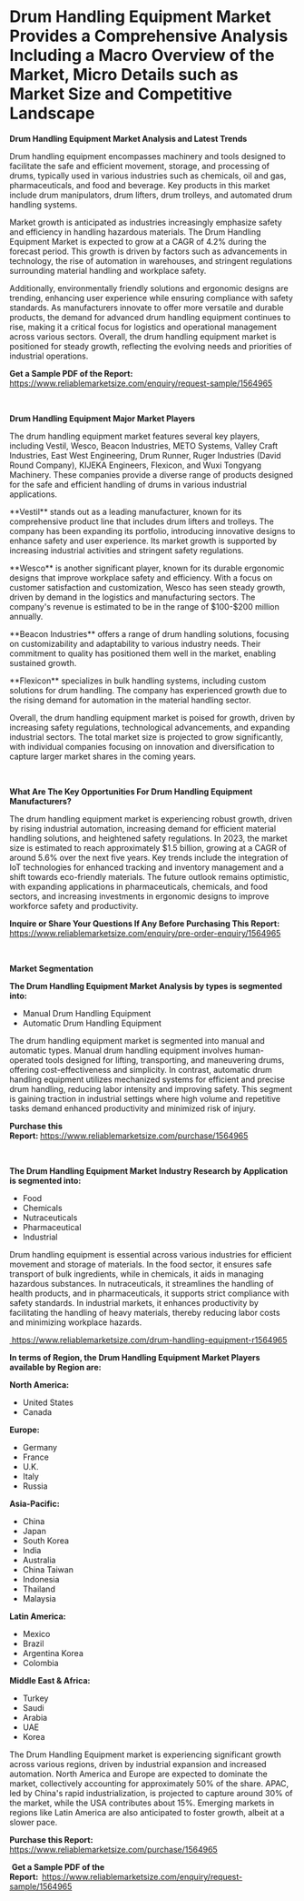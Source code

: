 <p><h1>Drum Handling Equipment Market Provides a Comprehensive Analysis Including a Macro Overview of the Market, Micro Details such as Market Size and Competitive Landscape</h1></p><p><strong>Drum Handling Equipment Market Analysis and Latest Trends</strong></p>
<p><p>Drum handling equipment encompasses machinery and tools designed to facilitate the safe and efficient movement, storage, and processing of drums, typically used in various industries such as chemicals, oil and gas, pharmaceuticals, and food and beverage. Key products in this market include drum manipulators, drum lifters, drum trolleys, and automated drum handling systems. </p><p>Market growth is anticipated as industries increasingly emphasize safety and efficiency in handling hazardous materials. The Drum Handling Equipment Market is expected to grow at a CAGR of 4.2% during the forecast period. This growth is driven by factors such as advancements in technology, the rise of automation in warehouses, and stringent regulations surrounding material handling and workplace safety. </p><p>Additionally, environmentally friendly solutions and ergonomic designs are trending, enhancing user experience while ensuring compliance with safety standards. As manufacturers innovate to offer more versatile and durable products, the demand for advanced drum handling equipment continues to rise, making it a critical focus for logistics and operational management across various sectors. Overall, the drum handling equipment market is positioned for steady growth, reflecting the evolving needs and priorities of industrial operations.</p></p>
<p><strong>Get a Sample PDF of the Report:&nbsp;</strong> <a href="https://www.reliablemarketsize.com/enquiry/request-sample/1564965?utm_campaign=3042&utm_medium=2&utm_source=Github&utm_content=ia&utm_term=16042025&utm_id=drum-handling-equipment">https://www.reliablemarketsize.com/enquiry/request-sample/1564965</a></p>
<p>&nbsp;</p>
<p><strong>Drum Handling Equipment Major Market Players</strong></p>
<p><p>The drum handling equipment market features several key players, including Vestil, Wesco, Beacon Industries, METO Systems, Valley Craft Industries, East West Engineering, Drum Runner, Ruger Industries (David Round Company), KIJEKA Engineers, Flexicon, and Wuxi Tongyang Machinery. These companies provide a diverse range of products designed for the safe and efficient handling of drums in various industrial applications.</p><p>**Vestil** stands out as a leading manufacturer, known for its comprehensive product line that includes drum lifters and trolleys. The company has been expanding its portfolio, introducing innovative designs to enhance safety and user experience. Its market growth is supported by increasing industrial activities and stringent safety regulations.</p><p>**Wesco** is another significant player, known for its durable ergonomic designs that improve workplace safety and efficiency. With a focus on customer satisfaction and customization, Wesco has seen steady growth, driven by demand in the logistics and manufacturing sectors. The company's revenue is estimated to be in the range of $100-$200 million annually.</p><p>**Beacon Industries** offers a range of drum handling solutions, focusing on customizability and adaptability to various industry needs. Their commitment to quality has positioned them well in the market, enabling sustained growth.</p><p>**Flexicon** specializes in bulk handling systems, including custom solutions for drum handling. The company has experienced growth due to the rising demand for automation in the material handling sector.</p><p>Overall, the drum handling equipment market is poised for growth, driven by increasing safety regulations, technological advancements, and expanding industrial sectors. The total market size is projected to grow significantly, with individual companies focusing on innovation and diversification to capture larger market shares in the coming years.</p></p>
<p>&nbsp;</p>
<p><strong>What Are The Key Opportunities For Drum Handling Equipment Manufacturers?</strong></p>
<p><p>The drum handling equipment market is experiencing robust growth, driven by rising industrial automation, increasing demand for efficient material handling solutions, and heightened safety regulations. In 2023, the market size is estimated to reach approximately $1.5 billion, growing at a CAGR of around 5.6% over the next five years. Key trends include the integration of IoT technologies for enhanced tracking and inventory management and a shift towards eco-friendly materials. The future outlook remains optimistic, with expanding applications in pharmaceuticals, chemicals, and food sectors, and increasing investments in ergonomic designs to improve workforce safety and productivity.</p></p>
<p><strong>Inquire or Share Your Questions If Any Before Purchasing This Report:</strong> <a href="https://www.reliablemarketsize.com/enquiry/pre-order-enquiry/1564965?utm_campaign=3042&utm_medium=2&utm_source=Github&utm_content=ia&utm_term=16042025&utm_id=drum-handling-equipment">https://www.reliablemarketsize.com/enquiry/pre-order-enquiry/1564965</a></p>
<p>&nbsp;</p>
<p><strong>Market Segmentation</strong></p>
<p><strong>The Drum Handling Equipment Market Analysis by types is segmented into:</strong></p>
<p><ul><li>Manual Drum Handling Equipment</li><li>Automatic Drum Handling Equipment</li></ul></p>
<p><p>The drum handling equipment market is segmented into manual and automatic types. Manual drum handling equipment involves human-operated tools designed for lifting, transporting, and maneuvering drums, offering cost-effectiveness and simplicity. In contrast, automatic drum handling equipment utilizes mechanized systems for efficient and precise drum handling, reducing labor intensity and improving safety. This segment is gaining traction in industrial settings where high volume and repetitive tasks demand enhanced productivity and minimized risk of injury.</p></p>
<p><strong>Purchase this Report:&nbsp;</strong><a href="https://www.reliablemarketsize.com/purchase/1564965?utm_campaign=3042&utm_medium=2&utm_source=Github&utm_content=ia&utm_term=16042025&utm_id=drum-handling-equipment">https://www.reliablemarketsize.com/purchase/1564965</a></p>
<p>&nbsp;</p>
<p><strong>The Drum Handling Equipment Market Industry Research by Application is segmented into:</strong></p>
<p><ul><li>Food</li><li>Chemicals</li><li>Nutraceuticals</li><li>Pharmaceutical</li><li>Industrial</li></ul></p>
<p><p>Drum handling equipment is essential across various industries for efficient movement and storage of materials. In the food sector, it ensures safe transport of bulk ingredients, while in chemicals, it aids in managing hazardous substances. In nutraceuticals, it streamlines the handling of health products, and in pharmaceuticals, it supports strict compliance with safety standards. In industrial markets, it enhances productivity by facilitating the handling of heavy materials, thereby reducing labor costs and minimizing workplace hazards.</p></p>
<p><a href="https://www.reliablemarketsize.com/drum-handling-equipment-r1564965?utm_campaign=3042&utm_medium=2&utm_source=Github&utm_content=ia&utm_term=16042025&utm_id=drum-handling-equipment">&nbsp;https://www.reliablemarketsize.com/drum-handling-equipment-r1564965</a></p>
<p><strong>In terms of Region, the Drum Handling Equipment Market Players available by Region are:</strong></p>
<p>
    <p> <strong> North America: </strong>
        <ul>
            <li>United States</li>
            <li>Canada</li>
        </ul>
        </p> 
    <p> <strong> Europe: </strong>
        <ul>
            <li>Germany</li>
            <li>France</li>
            <li>U.K.</li>
            <li>Italy</li>
            <li>Russia</li>
        </ul>
        </p> 
    <p> <strong> Asia-Pacific: </strong>
        <ul>
            <li>China</li>
            <li>Japan</li>
            <li>South Korea</li>
            <li>India</li>
            <li>Australia</li>
            <li>China Taiwan</li>
            <li>Indonesia</li>
            <li>Thailand</li>
            <li>Malaysia</li>
        </ul>
        </p> 
    <p> <strong> Latin America: </strong>
        <ul>
            <li>Mexico</li>
            <li>Brazil</li>
            <li>Argentina Korea</li>
            <li>Colombia</li>
        </ul>
        </p> 
    <p> <strong> Middle East & Africa: </strong>
        <ul>
            <li>Turkey</li>
            <li>Saudi</li>
            <li>Arabia</li>
            <li>UAE</li>
            <li>Korea</li>
        </ul>
    </p>
    </p>
<p><p>The Drum Handling Equipment market is experiencing significant growth across various regions, driven by industrial expansion and increased automation. North America and Europe are expected to dominate the market, collectively accounting for approximately 50% of the share. APAC, led by China's rapid industrialization, is projected to capture around 30% of the market, while the USA contributes about 15%. Emerging markets in regions like Latin America are also anticipated to foster growth, albeit at a slower pace.</p></p>
<p><strong>Purchase this Report: </strong><a href="https://www.reliablemarketsize.com/purchase/1564965?utm_campaign=3042&utm_medium=2&utm_source=Github&utm_content=ia&utm_term=16042025&utm_id=drum-handling-equipment">https://www.reliablemarketsize.com/purchase/1564965</a></p>
<p>&nbsp;<strong>Get a Sample PDF of the Report:&nbsp;&nbsp;</strong><a href="https://www.reliablemarketsize.com/enquiry/request-sample/1564965?utm_campaign=3042&utm_medium=2&utm_source=Github&utm_content=ia&utm_term=16042025&utm_id=drum-handling-equipment">https://www.reliablemarketsize.com/enquiry/request-sample/1564965</a></p>
<p><strong></strong></p>
<p><p></p><p></p><p></p></p>